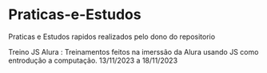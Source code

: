 # Praticas-e-Estudos
Praticas e Estudos rapidos realizados pelo dono do repositorio

Treino JS Alura : Treinamentos feitos na imerssão da Alura usando JS como entrodução a computação. 13/11/2023 a 18/11/2023
